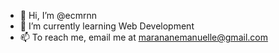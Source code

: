 - 👋 Hi, I’m @ecmrnn
- 🌱 I’m currently learning Web Development
- 📫 To reach me, email me at marananemanuelle@gmail.com

<!---
ecmrnn/ecmrnn is a ✨ special ✨ repository because its `README.md` (this file) appears on your GitHub profile.
You can click the Preview link to take a look at your changes.
--->
